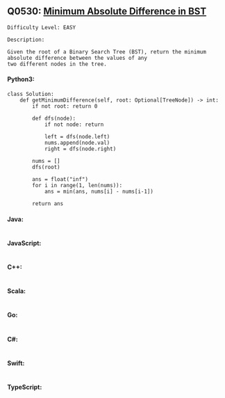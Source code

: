 ## Q0530: [Minimum Absolute Difference in BST](https://leetcode.com/problems/minimum-absolute-difference-in-bst/)

```
Difficulty Level: EASY
```

```
Description:

Given the root of a Binary Search Tree (BST), return the minimum absolute difference between the values of any
two different nodes in the tree.
```

#### Python3:

```
class Solution:
    def getMinimumDifference(self, root: Optional[TreeNode]) -> int:
        if not root: return 0

        def dfs(node):
            if not node: return
            
            left = dfs(node.left)
            nums.append(node.val)
            right = dfs(node.right)

        nums = []
        dfs(root)

        ans = float("inf")
        for i in range(1, len(nums)):
            ans = min(ans, nums[i] - nums[i-1])

        return ans
```

#### Java:

```

```

#### JavaScript:

```

```

#### C++:

```

```

#### Scala:

```

```

#### Go:

```

```

#### C#:

```

```

#### Swift:

```

```

#### TypeScript:

```

```